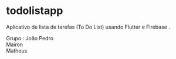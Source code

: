 # todolistapp

Aplicativo de lista de tarefas (To Do List) usando Flutter e Firebase .

Grupo : 
João Pedro <br/>
Mairon <br/>
Matheus 



